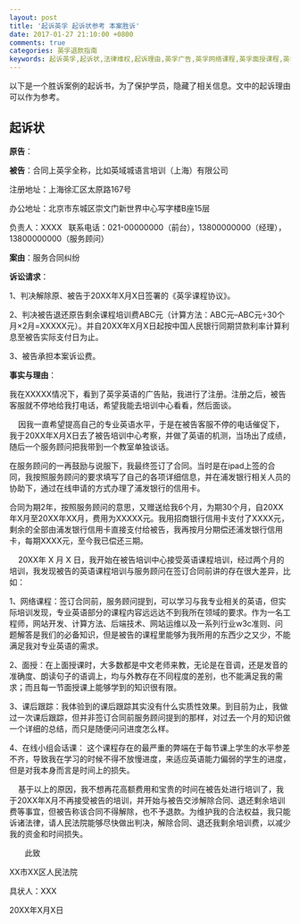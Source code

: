 ```yaml
---
layout: post
title: '起诉英孚 起诉状参考 本案胜诉'
date: 2017-01-27 21:10:00 +0800
comments: true
categories: 英孚退款指南
keywords: 起诉英孚,起诉状,法律维权,起诉理由,英孚广告,英孚网络课程,英孚面授课程,英孚课后跟踪,英孚在线小组会话课
---
```

以下是一个胜诉案例的起诉书，为了保护学员，隐藏了相关信息。文中的起诉理由可以作为参考。

## 起诉状

**原告**： 

**被告**：合同上英孚全称，比如英域城语言培训（上海）有限公司 
<!--more-->

注册地址：上海徐汇区太原路167号

办公地址：北京市东城区崇文门新世界中心写字楼B座15层

负责人：XXXX   联系电话：021-00000000（前台），13800000000（经理），13800000000（服务顾问）

**案由**：服务合同纠纷

**诉讼请求**：

1、判决解除原、被告于20XX年X月X日签署的《英孚课程协议》。

2、判决被告退还原告剩余课程培训费ABC元（计算方法：ABC元–ABC元÷30个月×2月=XXXXX元）。并自20XX年X月X日起按中国人民银行同期贷款利率计算利息至被告实际支付日为止。

3、被告承担本案诉讼费。

**事实与理由**：

​    我在XXXXX情况下，看到了英孚英语的广告贴，我进行了注册。注册之后，被告客服就不停地给我打电话，希望我能去培训中心看看，然后面谈。

    因我一直希望提高自己的专业英语水平，于是在被告客服不停的电话催促下，我于20XX年X月X日去了被告培训中心考察，并做了英语的机测，当场出了成绩，随后一个服务顾问把我带到一个教室单独谈话。 

在服务顾问的一再鼓励与说服下，我最终签订了合同。当时是在ipad上签的合同，我按照服务顾问的要求填写了自己的各项详细信息，并在浦发银行相关人员的协助下，通过在线申请的方式办理了浦发银行的信用卡。 

合同为期2年，按照服务顾问的意思，又赠送给我6个月，为期30个月，自20XX年X月至20XX年XX月，费用为XXXXX元。我用招商银行信用卡支付了XXXX元，剩余的全部由浦发银行信用卡直接支付给被告，我再按月分期偿还浦发银行信用卡，每期XXXX元，至今我已偿还三期。

    20XX年 X 月 X 日，我开始在被告培训中心接受英语课程培训，经过两个月的培训，我发现被告的英语课程培训与服务顾问在签订合同前讲的存在很大差异，比如： 

1、网络课程：签订合同前，服务顾问提到，可以学习与我专业相关的英语，但实际培训发现，专业英语部分的课程内容远远达不到我所在领域的要求。作为一名工程师，网站开发、计算方法、后端技术、网站运维以及一系列行业w3c准则、问题解答是我们的必备知识，但是被告的课程里能够为我所用的东西少之又少，不能满足我对专业英语的需求。

2、面授：在上面授课时，大多数都是中文老师来教，无论是在音调，还是发音的准确度、朗读句子的语调上，均与外教存在不同程度的差别，也不能满足我的需求；而且每一节面授课上能够学到的知识很有限。

3、课后跟踪：我体验到的课后跟踪其实没有什么实质性效果。到目前为止，我做过一次课后跟踪，但并非签订合同前服务顾问提到的那样，对过去一个月的知识做一个详细的总结，而只是随便问问进度怎么样。

4、在线小组会话课： 这个课程存在的最严重的弊端在于每节课上学生的水平参差不齐，导致我在学习的时候不得不放慢进度，来适应英语能力偏弱的学生的进度，但是对我本身而言是时间上的损失。 

    基于以上的原因，我不想再花高额费用和宝贵的时间在被告处进行培训了，我于20XX年X月不再接受被告的培训，并开始与被告交涉解除合同、退还剩余培训费等事宜，但被告称该合同不得解除，也不予退款。为维护我的合法权益，我只能诉诸法律，请人民法院能够尽快做出判决，解除合同、退还我剩余培训费，以减少我的资金和时间损失。

       此致

XX市XX区人民法院

具状人：XXX

20XX年X月X日 